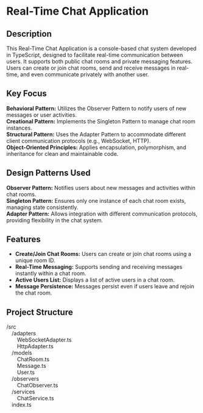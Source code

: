 # Real-Time Chat Application
## Description
This Real-Time Chat Application is a console-based chat system developed in TypeScript, designed to facilitate real-time communication between users. It supports both public chat rooms and private messaging features. Users can create or join chat rooms, send and receive messages in real-time, and even communicate privately with another user.

## Key Focus
**Behavioral Pattern:** Utilizes the Observer Pattern to notify users of new messages or user activities.<br />
**Creational Pattern:** Implements the Singleton Pattern to manage chat room instances.<br />
**Structural Pattern:** Uses the Adapter Pattern to accommodate different client communication protocols (e.g., WebSocket, HTTP).<br />
**Object-Oriented Principles:** Applies encapsulation, polymorphism, and inheritance for clean and maintainable code.<br />

## Design Patterns Used
**Observer Pattern:** Notifies users about new messages and activities within chat rooms.<br />
**Singleton Pattern:** Ensures only one instance of each chat room exists, managing state consistently.<br />
**Adapter Pattern:** Allows integration with different communication protocols, providing flexibility in the chat system.<br />

## Features
- **Create/Join Chat Rooms:** Users can create or join chat rooms using a unique room ID.
- **Real-Time Messaging:** Supports sending and receiving messages instantly within a chat room.
- **Active Users List:** Displays a list of active users in a chat room.
- **Message Persistence:** Messages persist even if users leave and rejoin the chat room.

## Project Structure
/src<br />
    &emsp;/adapters<br />
    &emsp;&emsp;WebSocketAdapter.ts<br />
        &emsp;&emsp;HttpAdapter.ts<br />
    &emsp;/models<br />
        &emsp;&emsp;ChatRoom.ts<br />
        &emsp;&emsp;Message.ts<br />
        &emsp;&emsp;User.ts<br />
    &emsp;/observers<br />
        &emsp;&emsp;ChatObserver.ts<br />
    &emsp;/services<br />
        &emsp;&emsp;ChatService.ts<br />
    &emsp;index.ts